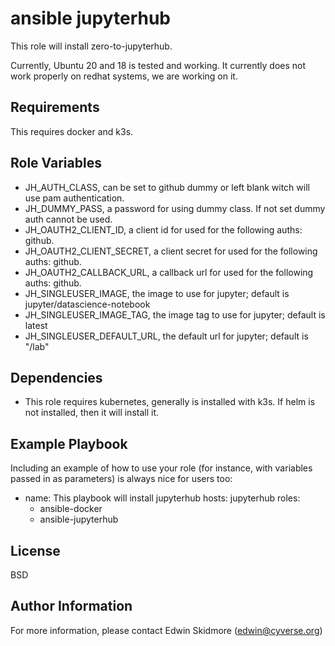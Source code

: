 ansible jupyterhub
==================

This role will install zero-to-jupyterhub.

Currently, Ubuntu 20 and 18 is tested and working.
It currently does not work properly on redhat systems, we are working on it.

Requirements
------------

This requires docker and k3s.

Role Variables
--------------

* JH_AUTH_CLASS, can be set to github dummy or left blank witch will use pam authentication.
* JH_DUMMY_PASS, a password for using dummy class. If not set dummy auth cannot be used.
* JH_OAUTH2_CLIENT_ID, a client id for used for the following auths: github.
* JH_OAUTH2_CLIENT_SECRET, a client secret for used for the following auths: github.
* JH_OAUTH2_CALLBACK_URL, a callback url for used for the following auths: github.
* JH_SINGLEUSER_IMAGE, the image to use for jupyter; default is jupyter/datascience-notebook
* JH_SINGLEUSER_IMAGE_TAG, the image tag to use for jupyter; default is latest
* JH_SINGLEUSER_DEFAULT_URL, the default url for jupyter; default is "/lab"

Dependencies
------------

* This role requires kubernetes, generally is installed with k3s. If helm is not installed, then it will install it.

Example Playbook
----------------

Including an example of how to use your role (for instance, with variables passed in as parameters) is always nice for users too:

- name: This playbook will install jupyterhub
  hosts: jupyterhub
  roles:
  - ansible-docker
  - ansible-jupyterhub

License
-------

BSD

Author Information
------------------

For more information, please contact Edwin Skidmore (edwin@cyverse.org)
